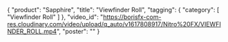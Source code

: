 {
   "product": "Sapphire",
   "title": "Viewfinder Roll",
   "tagging": {
   "category": [
      "Viewfinder Roll"
    ]
   },
   "video_id": "https://borisfx-com-res.cloudinary.com/video/upload/q_auto/v1617808917/Nitro%20FX/VIEWFINDER_ROLL.mp4",
   "poster": ""
}
